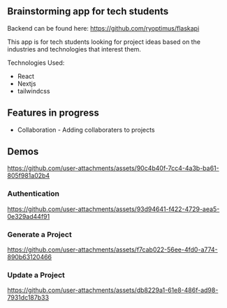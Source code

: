 ## Brainstorming app for tech students
Backend can be found here: https://github.com/ryoptimus/flaskapi

This app is for tech students looking for project ideas based on the industries and technologies that interest them.

Technologies Used:
- React
- Nextjs
- tailwindcss

## Features in progress
- Collaboration - Adding collaboraters to projects


## Demos
https://github.com/user-attachments/assets/90c4b40f-7cc4-4a3b-ba61-805f981a02b4

### Authentication
https://github.com/user-attachments/assets/93d94641-f422-4729-aea5-0e329ad44f91

### Generate a Project
https://github.com/user-attachments/assets/f7cab022-56ee-4fd0-a774-890b63120466

### Update a Project
https://github.com/user-attachments/assets/db8229a1-61e8-486f-ad98-7931dc187b33

